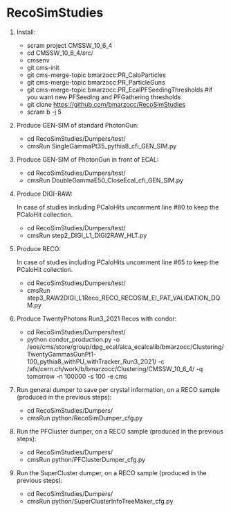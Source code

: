 # RecoSimStudies

1) Install:

    * scram project CMSSW_10_6_4
    * cd CMSSW_10_6_4/src/
    * cmsenv
    * git cms-init
    * git cms-merge-topic bmarzocc:PR_CaloParticles
    * git cms-merge-topic bmarzocc:PR_ParticleGuns
    * git cms-merge-topic bmarzocc:PR_EcalPFSeedingThresholds #if you want new PFSeeding and PFGathering thresholds
    * git clone https://github.com/bmarzocc/RecoSimStudies
    * scram b -j 5

2) Produce GEN-SIM of standard PhotonGun:
    
    * cd RecoSimStudies/Dumpers/test/
    * cmsRun SingleGammaPt35_pythia8_cfi_GEN_SIM.py

3) Produce GEN-SIM of PhotonGun in front of ECAL:
    
    * cd RecoSimStudies/Dumpers/test/
    * cmsRun DoubleGammaE50_CloseEcal_cfi_GEN_SIM.py

4) Produce DIGI-RAW:
    
    In case of studies including PCaloHits uncomment line #80 to keep the PCaloHit collection. 

    * cd RecoSimStudies/Dumpers/test/
    * cmsRun step2_DIGI_L1_DIGI2RAW_HLT.py

5) Produce RECO:

    In case of studies including PCaloHits uncomment line #65 to keep the PCaloHit collection. 
    
    * cd RecoSimStudies/Dumpers/test/
    * cmsRun step3_RAW2DIGI_L1Reco_RECO_RECOSIM_EI_PAT_VALIDATION_DQM.py

6) Produce TwentyPhotons Run3_2021 Recos with condor:

    * cd RecoSimStudies/Dumpers/test/
    * python condor_production.py  -o /eos/cms/store/group/dpg_ecal/alca_ecalcalib/bmarzocc/Clustering/TwentyGammasGunPt1-100_pythia8_withPU_withTracker_Run3_2021/ -c /afs/cern.ch/work/b/bmarzocc/Clustering/CMSSW_10_6_4/ -q tomorrow -n 100000 -s 100 -e cms

7) Run general dumper to save per crystal information, on a RECO sample (produced in the previous steps):
    
    * cd RecoSimStudies/Dumpers/
    * cmsRun python/RecoSimDumper_cfg.py

8) Run the PFCluster dumper, on a RECO sample (produced in the previous steps):
    
    * cd RecoSimStudies/Dumpers/
    * cmsRun python/PFClusterDumper_cfg.py

9) Run the SuperCluster dumper, on a RECO sample (produced in the previous steps):
    
    * cd RecoSimStudies/Dumpers/
    * cmsRun python/SuperClusterInfoTreeMaker_cfg.py
    

